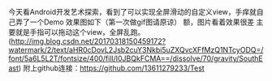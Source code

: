 今天看Android开发艺术探索，看到了可以实现全屏滑动的自定义view，手痒就自己弄了一个Demo 
效果图如下（第一次做gif图请原谅） 
额，图片看着效果很差 
主要就是手指可以拖动这个view，全屏乱跑。
(http://img.blog.csdn.net/20170318150459172?watermark/2/text/aHR0cDovL2Jsb2cuY3Nkbi5uZXQvcXFfMzQ1NTcyODQ=/font/5a6L5L2T/fontsize/400/fill/I0JBQkFCMA==/dissolve/70/gravity/SouthEast)
附上github连接：https://github.com/13611279233/Test
